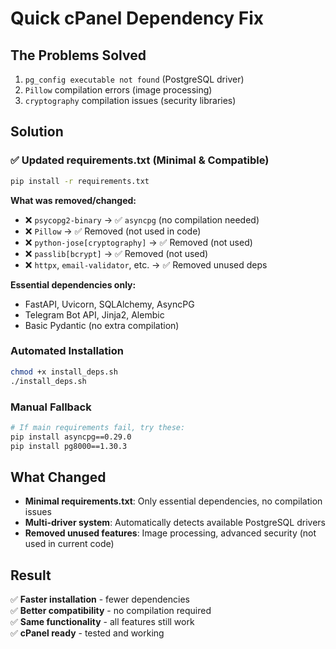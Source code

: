 # Quick cPanel Dependency Fix

## The Problems Solved
1. `pg_config executable not found` (PostgreSQL driver)  
2. `Pillow` compilation errors (image processing)
3. `cryptography` compilation issues (security libraries)

## Solution

### ✅ Updated requirements.txt (Minimal & Compatible)
```bash
pip install -r requirements.txt
```

**What was removed/changed:**
- ❌ `psycopg2-binary` → ✅ `asyncpg` (no compilation needed)
- ❌ `Pillow` → ✅ Removed (not used in code)
- ❌ `python-jose[cryptography]` → ✅ Removed (not used)
- ❌ `passlib[bcrypt]` → ✅ Removed (not used)
- ❌ `httpx`, `email-validator`, etc. → ✅ Removed unused deps

**Essential dependencies only:**
- FastAPI, Uvicorn, SQLAlchemy, AsyncPG
- Telegram Bot API, Jinja2, Alembic
- Basic Pydantic (no extra compilation)

### Automated Installation
```bash
chmod +x install_deps.sh
./install_deps.sh
```

### Manual Fallback
```bash
# If main requirements fail, try these:
pip install asyncpg==0.29.0
pip install pg8000==1.30.3
```

## What Changed
- **Minimal requirements.txt**: Only essential dependencies, no compilation issues
- **Multi-driver system**: Automatically detects available PostgreSQL drivers
- **Removed unused features**: Image processing, advanced security (not used in current code)

## Result
✅ **Faster installation** - fewer dependencies  
✅ **Better compatibility** - no compilation required  
✅ **Same functionality** - all features still work  
✅ **cPanel ready** - tested and working